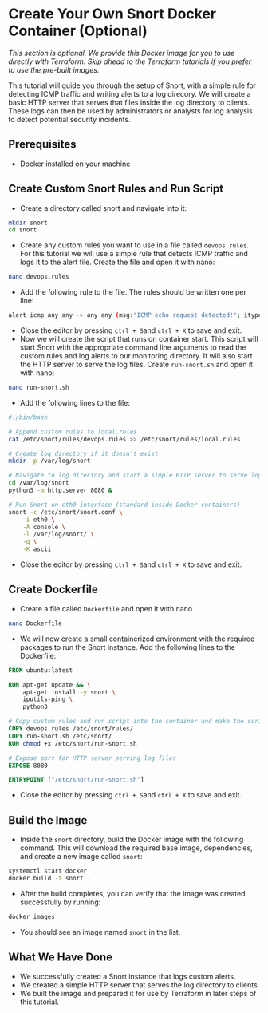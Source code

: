 # Create Your Own Snort Docker Container (Optional)

*This section is optional. We provide this Docker image for you to use directly with Terraform. Skip ahead to the Terraform tutorials if you prefer to use the pre-built images.*

This tutorial will guide you through the setup of Snort, with a simple rule for detecting ICMP traffic and writing alerts to a log direcory. We will create a basic HTTP server that serves that files inside the log directory to clients. These logs can then be used by administrators or analysts for log analysis to detect potential security incidents.

## Prerequisites
 - Docker installed on your machine

## Create Custom Snort Rules and Run Script
- Create a directory called snort and navigate into it:
```bash
mkdir snort
cd snort
```
- Create any custom rules you want to use in a file called `devops.rules`. For this tutorial we will use a simple rule that detects ICMP traffic and logs it to the alert file. Create the file and open it with nano:
```bash
nano devops.rules
```
- Add the following rule to the file. The rules should be written one per line:
```bash
alert icmp any any -> any any (msg:"ICMP echo request detected!"; itype:8; sid:10000001;)
```
- Close the editor by pressing `ctrl + S`and `ctrl + X` to save and exit.
- Now we will create the script that runs on container start. This script will start Snort with the appropriate command line arguments to read the custom rules and log alerts to our monitoring directory. It will also start the HTTP server to serve the log files. Create `run-snort.sh` and open it with nano:
```bash
nano run-snort.sh
```
- Add the following lines to the file:
```bash
#!/bin/bash

# Append custom rules to local.rules
cat /etc/snort/rules/devops.rules >> /etc/snort/rules/local.rules

# Create log directory if it doesn't exist
mkdir -p /var/log/snort

# Navigate to log directory and start a simple HTTP server to serve log files in the background
cd /var/log/snort
python3 -m http.server 8080 &

# Run Snort on eth0 interface (standard inside Docker containers)
snort -c /etc/snort/snort.conf \
	-i eth0 \
	-A console \
	-l /var/log/snort/ \
	-q \
	-K ascii
```
- Close the editor by pressing `ctrl + S`and `ctrl + X` to save and exit.

## Create Dockerfile
- Create a file called `Dockerfile` and open it with nano
```bash
nano Dockerfile
```
- We will now create a small containerized environment with the required packages to run the Snort instance. Add the following lines to the Dockerfile:
```Dockerfile
FROM ubuntu:latest

RUN apt-get update && \
	apt-get install -y snort \
	iputils-ping \
	python3

# Copy custom rules and run script into the container and make the script executable
COPY devops.rules /etc/snort/rules/
COPY run-snort.sh /etc/snort/
RUN chmod +x /etc/snort/run-snort.sh

# Expose port for HTTP server serving log files
EXPOSE 8080

ENTRYPOINT ["/etc/snort/run-snort.sh"]
```
- Close the editor by pressing `ctrl + S`and `ctrl + X` to save and exit.

## Build the Image
- Inside the `snort` directory, build the Docker image with the following command. This will download the required base image, dependencies, and create a new image called `snort`:
```bash
systemctl start docker
docker build -t snort .
```
- After the build completes, you can verify that the image was created successfully by running:
```bash
docker images
```
- You should see an image named `snort` in the list.

## What We Have Done
- We successfully created a Snort instance that logs custom alerts.
- We created a simple HTTP server that serves the log directory to clients.
- We built the image and prepared it for use by Terraform in later steps of this tutorial.